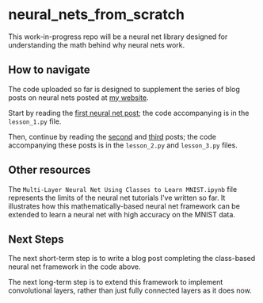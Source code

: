 # neural_nets_from_scratch

This work-in-progress repo will be a neural net library designed for understanding the math behind why neural nets work.

## How to navigate

The code uploaded so far is designed to supplement the series of blog posts on neural nets posted at [my website](http://sethweidman.com).

Start by reading the [first neural net post](http://sethweidman.com/neural_net_post); the code accompanying is in the `lesson_1.py` file.

Then, continue by reading the [second](http://sethweidman.com/neural_net_post_2) and [third](http://sethweidman.com/neural_net_post_3) posts; the code accompanying these posts is in the `lesson_2.py` and `lesson_3.py` files.

## Other resources

The `Multi-Layer Neural Net Using Classes to Learn MNIST.ipynb` file represents the limits of the neural net tutorials I've written so far. It illustrates how this mathematically-based neural net framework can be extended to learn a neural net with high accuracy on the MNIST data.

## Next Steps

The next short-term step is to write a blog post completing the class-based neural net framework in the code above. 

The next long-term step is to extend this framework to implement convolutional layers, rather than just fully connected layers as it does now.
